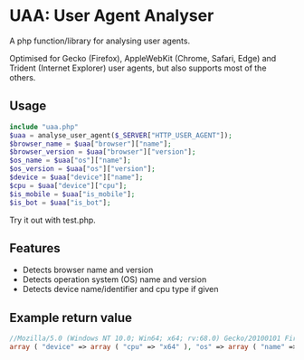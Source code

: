 # UAA: User Agent Analyser
A php function/library for analysing user agents.

Optimised for Gecko (Firefox), AppleWebKit (Chrome, Safari, Edge) and Trident (Internet Explorer) user agents, but also supports most of the others.

## Usage
```php
include "uaa.php"
$uaa = analyse_user_agent($_SERVER["HTTP_USER_AGENT"]);
$browser_name = $uaa["browser"]["name"];
$browser_version = $uaa["browser"]["version"];
$os_name = $uaa["os"]["name"];
$os_version = $uaa["os"]["version"];
$device = $uaa["device"]["name"];
$cpu = $uaa["device"]["cpu"];
$is_mobile = $uaa["is_mobile"];
$is_bot = $uaa["is_bot"];
```

Try it out with test.php.

## Features
* Detects browser name and version
* Detects operation system (OS) name and version
* Detects device name/identifier and cpu type if given

## Example return value
```php
//Mozilla/5.0 (Windows NT 10.0; Win64; x64; rv:68.0) Gecko/20100101 Firefox/68.0
array ( "device" => array ( "cpu" => "x64" ), "os" => array ( "name" => "Windows", "version" => "10.0" ), "browser" => array ( "name" => "Firefox", "version" => "68.0" ), "is_mobile" => 0, "is_bot" => 0)
```